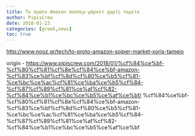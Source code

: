 ```yaml
---
title: Το πρώτο Amazon σούπερ-μάρκετ χωρίς ταμείο
author: PipisCrew
date: 2018-01-23
categories: [greek,news]
toc: true
---
```


http://www.nooz.gr/tech/to-proto-amazon-soiper-market-xoris-tameio

origin - https://www.pipiscrew.com/2018/01/%cf%84%ce%bf-%cf%80%cf%81%cf%8e%cf%84%ce%bf-amazon-%cf%83%ce%bf%cf%8d%cf%80%ce%b5%cf%81-%ce%bc%ce%ac%cf%81%ce%ba%ce%b5%cf%84-%cf%87%cf%89%cf%81%ce%af%cf%82-%cf%84%ce%b1%ce%bc%ce%b5%ce%af%ce%bf/ %cf%84%ce%bf-%cf%80%cf%81%cf%8e%cf%84%ce%bf-amazon-%cf%83%ce%bf%cf%8d%cf%80%ce%b5%cf%81-%ce%bc%ce%ac%cf%81%ce%ba%ce%b5%cf%84-%cf%87%cf%89%cf%81%ce%af%cf%82-%cf%84%ce%b1%ce%bc%ce%b5%ce%af%ce%bf